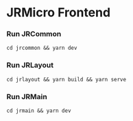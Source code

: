 # JRMicro Frontend

### Run JRCommon

```
cd jrcommon && yarn dev
```

### Run JRLayout

```
cd jrlayout && yarn build && yarn serve
```

### Run JRMain

```
cd jrmain && yarn dev
```
